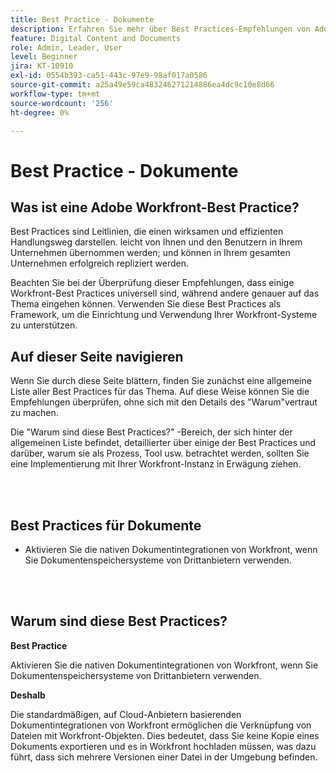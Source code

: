 ```yaml
---
title: Best Practice - Dokumente
description: Erfahren Sie mehr über Best Practices-Empfehlungen von Adobe Workfront-Experten zur Einrichtung, Verwaltung und Verwendung von Dokumenten in Workfront.
feature: Digital Content and Documents
role: Admin, Leader, User
level: Beginner
jira: KT-10910
exl-id: 0554b393-ca51-443c-97e9-98af017a0586
source-git-commit: a25a49e59ca483246271214886ea4dc9c10e8d66
workflow-type: tm+mt
source-wordcount: '256'
ht-degree: 0%

---
```


# Best Practice - Dokumente

## Was ist eine Adobe Workfront-Best Practice?

Best Practices sind Leitlinien, die einen wirksamen und effizienten Handlungsweg darstellen. leicht von Ihnen und den Benutzern in Ihrem Unternehmen übernommen werden; und können in Ihrem gesamten Unternehmen erfolgreich repliziert werden.

Beachten Sie bei der Überprüfung dieser Empfehlungen, dass einige Workfront-Best Practices universell sind, während andere genauer auf das Thema eingehen können. Verwenden Sie diese Best Practices als Framework, um die Einrichtung und Verwendung Ihrer Workfront-Systeme zu unterstützen.

## Auf dieser Seite navigieren

Wenn Sie durch diese Seite blättern, finden Sie zunächst eine allgemeine Liste aller Best Practices für das Thema. Auf diese Weise können Sie die Empfehlungen überprüfen, ohne sich mit den Details des &quot;Warum&quot;vertraut zu machen.

Die &quot;Warum sind diese Best Practices?&quot; -Bereich, der sich hinter der allgemeinen Liste befindet, detaillierter über einige der Best Practices und darüber, warum sie als Prozess, Tool usw. betrachtet werden, sollten Sie eine Implementierung mit Ihrer Workfront-Instanz in Erwägung ziehen.

</br>
</br>

## Best Practices für Dokumente

* Aktivieren Sie die nativen Dokumentintegrationen von Workfront, wenn Sie Dokumentenspeichersysteme von Drittanbietern verwenden.

</br>
</br>

## Warum sind diese Best Practices?

**Best Practice**

Aktivieren Sie die nativen Dokumentintegrationen von Workfront, wenn Sie Dokumentenspeichersysteme von Drittanbietern verwenden.

**Deshalb**

Die standardmäßigen, auf Cloud-Anbietern basierenden Dokumentintegrationen von Workfront ermöglichen die Verknüpfung von Dateien mit Workfront-Objekten. Dies bedeutet, dass Sie keine Kopie eines Dokuments exportieren und es in Workfront hochladen müssen, was dazu führt, dass sich mehrere Versionen einer Datei in der Umgebung befinden.
